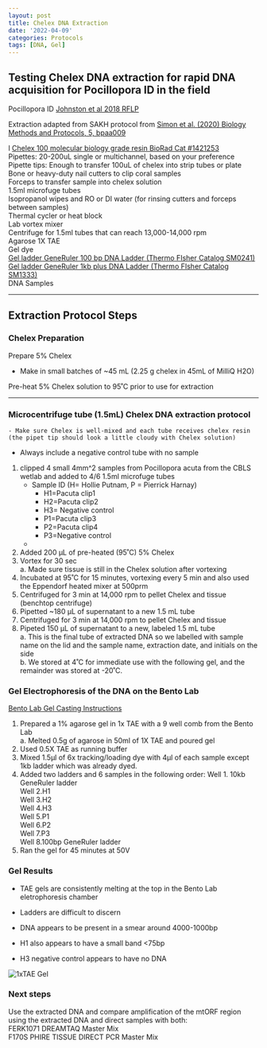 ```yaml
---
layout: post
title: Chelex DNA Extraction
date: '2022-04-09'
categories: Protocols
tags: [DNA, Gel]
---
```

## Testing Chelex DNA extraction for rapid DNA acquisition for Pocillopora ID in the field

Pocillopora ID [Johnston et al 2018 RFLP](https://peerj.com/articles/4355/)

Extraction adapted from SAKH protocol from [Simon et al. (2020) Biology Methods and Protocols, 5, bpaa009](https://academic.oup.com/biomethods/article/5/1/bpaa009/5828218?login=true) 

l
[Chelex 100 molecular biology grade resin BioRad Cat #1421253](https://www.bio-rad.com/en-us/product/chelex-100-molecular-biology-grade-resin?ID=bd6fd35e-c8ff-4515-9499-8af8ccbb3ca5)   
Pipettes: 20-200uL single or multichannel, based on your preference  
Pipette tips: Enough to transfer 100uL of chelex into strip tubes or plate  
Bone or heavy-duty nail cutters to clip coral samples  
Forceps to transfer sample into chelex solution   
1.5ml microfuge tubes   
Isopropanol wipes and RO or DI water (for rinsing cutters and forceps between samples)   
Thermal cycler or heat block  
Lab vortex mixer    
Centrifuge for 1.5ml tubes that can reach 13,000-14,000 rpm  
Agarose
1X TAE  
Gel dye  
[Gel ladder GeneRuler 100 bp DNA Ladder (Thermo FIsher Catalog SM0241)](https://github.com/hputnam/Putnam_Lab_Notebook/blob/master/images/SM0241_GeneRuler_100bp_DNALadder.pdf)  
[Gel ladder GeneRuler 1kb plus DNA Ladder (Thermo FIsher Catalog SM1333)](https://github.com/hputnam/Putnam_Lab_Notebook/blob/master/images/SM1333_GeneRuler_1kb_Plus_DNALadder.pdf)  
DNA Samples    

----------------
## Extraction Protocol Steps


### Chelex Preparation
Prepare 5% Chelex  
- Make in small batches of ~45 mL (2.25 g chelex in 45mL of MilliQ H2O)

Pre-heat 5% Chelex solution to 95˚C prior to use for extraction

----------------

### Microcentrifuge tube (1.5mL) Chelex DNA extraction protocol   
	- Make sure Chelex is well-mixed and each tube receives chelex resin (the pipet tip should look a little cloudy with Chelex solution)    
-	Always include a negative control tube with no sample

1.	clipped 4 small 4mm^2 samples from Pocillopora acuta from the CBLS wetlab and added to 4/6 1.5ml microfuge tubes
	- Sample ID (H= Hollie Putnam, P = Pierrick Harnay)
		- 	H1=Pacuta clip1
		-  H2=Pacuta clip2
		-  H3= Negative control
		-  P1=Pacuta clip3
		-  P2=Pacuta clip4
		-  P3=Negative control
	- 
2.	Added 200 µL of pre-heated (95˚C) 5% Chelex
3.	Vortex for 30 sec   
	a.	Made sure tissue is still in the Chelex solution after vortexing
4.	Incubated at 95˚C for 15 minutes, vortexing every 5 min and also used the Eppendorf heated mixer at 500prm   
5.	Centrifuged for 3 min at 14,000 rpm to pellet Chelex and tissue (benchtop centrifuge)
6.	Pipetted ~180 µL of supernatant to a new 1.5 mL tube
7.	Centrifuged for 3 min at 14,000 rpm to pellet Chelex and tissue 
8.	Pipeted 150 µL of supernatant to a new, labeled 1.5 mL tube   
a.		This is the final tube of extracted DNA so we labelled with sample name on the lid and the sample name, extraction date, and initials on the side   
b.		We stored at 4˚C for immediate use with the following gel, and the remainder was stored at -20˚C.

### Gel Electrophoresis of the DNA on the Bento Lab

[Bento Lab Gel Casting Instructions](https://bento.bio/resources/manual/gel-electrophoresis-and-transilluminator/#casting-a-gel)

1. Prepared a 1% agarose gel in 1x TAE with a 9 well comb from the Bento Lab   
	a. Melted 0.5g of agarose in 50ml of 1X TAE and poured gel 
2. Used 0.5X TAE as running buffer
3. Mixed 1.5µl of 6x tracking/loading dye with 4µl of each sample except 1kb ladder which was already dyed. 
3. Added two ladders and 6 samples in the following order:
	Well 1. 10kb GeneRuler ladder    
	Well 2.H1   
	Well 3.H2   
	Well 4.H3   
	Well 5.P1   
	Well 6.P2   
	Well 7.P3   
	Well 8.100bp GeneRuler ladder
4. Ran the gel for 45 minutes at 50V

### Gel Results
- TAE gels are consistently melting at the top in the Bento Lab eletrophoresis chamber

- Ladders are difficult to discern

- DNA appears to be present in a smear around 4000-1000bp

- H1 also appears to have a small band <75bp   

- H3 negative control appears to have no DNA

![1xTAE Gel](https://raw.githubusercontent.com/hputnam/Putnam_Lab_Notebook/master/images/20220409_Chelex_DNA_Gel.png)

### Next steps
Use the extracted DNA and compare amplification of the mtORF region using the extracted DNA and direct samples with both:   
FERK1071 DREAMTAQ Master Mix   
F170S PHIRE TISSUE DIRECT PCR Master Mix  
 
 


